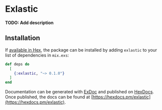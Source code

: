 # Exlastic

**TODO: Add description**

## Installation

If [available in Hex](https://hex.pm/docs/publish), the package can be installed
by adding `exlastic` to your list of dependencies in `mix.exs`:

```elixir
def deps do
  [
    {:exlastic, "~> 0.1.0"}
  ]
end
```

Documentation can be generated with [ExDoc](https://github.com/elixir-lang/ex_doc)
and published on [HexDocs](https://hexdocs.pm). Once published, the docs can
be found at [https://hexdocs.pm/exlastic](https://hexdocs.pm/exlastic).

